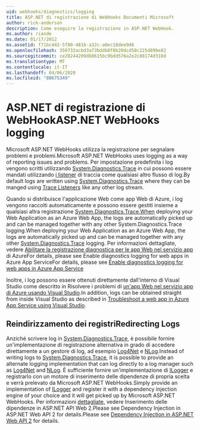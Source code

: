 ```yaml
---
uid: webhooks/diagnostics/logging
title: ASP.NET di registrazione di WebHooks Documenti Microsoft
author: rick-anderson
description: Come eseguire la registrazione in ASP.NET WebHook.
ms.author: riande
ms.date: 01/17/2012
ms.assetid: f71bc442-5f80-481b-a32c-a0ec18dee9d6
ms.openlocfilehash: 350732acbd3a73bddb8f8b20dcd50c225d89be82
ms.sourcegitcommit: ce28244209db8615bc9bdd576a2e2c88174d318d
ms.translationtype: MT
ms.contentlocale: it-IT
ms.lasthandoff: 04/06/2020
ms.locfileid: "80675349"
---
```

# <a name="aspnet-webhooks-logging"></a><span data-ttu-id="3fb06-103">ASP.NET di registrazione di WebHook</span><span class="sxs-lookup"><span data-stu-id="3fb06-103">ASP.NET WebHooks logging</span></span>

<span data-ttu-id="3fb06-104">Microsoft ASP.NET WebHooks utilizza la registrazione per segnalare problemi e problemi.</span><span class="sxs-lookup"><span data-stu-id="3fb06-104">Microsoft ASP.NET WebHooks uses logging as a way of reporting issues and problems.</span></span> <span data-ttu-id="3fb06-105">Per impostazione predefinita i log vengono scritti utilizzando [System.Diagnostics.Trace](https://msdn.microsoft.com/library/system.diagnostics.trace) in cui possono essere mandati utilizzando [i listener](https://msdn.microsoft.com/library/system.diagnostics.tracelistener.aspx) di traccia come qualsiasi altro flusso di log.</span><span class="sxs-lookup"><span data-stu-id="3fb06-105">By default logs are written using [System.Diagnostics.Trace](https://msdn.microsoft.com/library/system.diagnostics.trace) where they can be manged using [Trace Listeners](https://msdn.microsoft.com/library/system.diagnostics.tracelistener.aspx) like any other log stream.</span></span>

<span data-ttu-id="3fb06-106">Quando si distribuisce l'applicazione Web come app Web di Azure, i log vengono raccolti automaticamente e possono essere gestiti insieme a qualsiasi altra registrazione [System.Diagnostics.Trace.When](https://msdn.microsoft.com/library/system.diagnostics.trace) deploying your Web Application as an Azure Web App, the logs are automatically picked up and can be managed together with any other System.Diagnostics.Trace logging.</span><span class="sxs-lookup"><span data-stu-id="3fb06-106">When deploying your Web Application as an Azure Web App, the logs are automatically picked up and can be managed together with any other [System.Diagnostics.Trace](https://msdn.microsoft.com/library/system.diagnostics.trace) logging.</span></span> <span data-ttu-id="3fb06-107">Per informazioni dettagliate, vedere [Abilitare la registrazione diagnostica per le app Web nel servizio app](https://azure.microsoft.com/documentation/articles/web-sites-enable-diagnostic-log/) di AzureFor details, please see Enable diagnostics logging for web apps in Azure App Service</span><span class="sxs-lookup"><span data-stu-id="3fb06-107">For details, please see [Enable diagnostics logging for web apps in Azure App Service](https://azure.microsoft.com/documentation/articles/web-sites-enable-diagnostic-log/)</span></span>

<span data-ttu-id="3fb06-108">Inoltre, i log possono essere ottenuti direttamente dall'interno di Visual Studio come descritto in Risolvere i problemi di [un'app Web nel servizio app di Azure usando Visual Studio](https://azure.microsoft.com/documentation/articles/web-sites-dotnet-troubleshoot-visual-studio/#webserverlogs).</span><span class="sxs-lookup"><span data-stu-id="3fb06-108">In addition, logs can be obtained straight from inside Visual Studio as described in [Troubleshoot a web app in Azure App Service using Visual Studio](https://azure.microsoft.com/documentation/articles/web-sites-dotnet-troubleshoot-visual-studio/#webserverlogs).</span></span>

## <a name="redirecting-logs"></a><span data-ttu-id="3fb06-109">Reindirizzamento dei registri</span><span class="sxs-lookup"><span data-stu-id="3fb06-109">Redirecting Logs</span></span>

<span data-ttu-id="3fb06-110">Anziché scrivere log in [System.Diagnostics.Trace](https://msdn.microsoft.com/library/system.diagnostics.trace), è possibile fornire un'implementazione di registrazione alternativa in grado di accedere direttamente a un gestore di log, ad esempio [Log4Net](http://logging.apache.org/log4net/) e [NLog](http://nlog-project.org/).</span><span class="sxs-lookup"><span data-stu-id="3fb06-110">Instead of writing logs to [System.Diagnostics.Trace](https://msdn.microsoft.com/library/system.diagnostics.trace), it is possible to provide an alternate logging implementation that can log directly to a log manager such as [Log4Net](http://logging.apache.org/log4net/) and [NLog](http://nlog-project.org/).</span></span> <span data-ttu-id="3fb06-111">È sufficiente fornire un'implementazione di [ILogger](https://github.com/aspnet/AspNetWebHooks/blob/master/src/Microsoft.AspNet.WebHooks.Common/Diagnostics/ILogger.cs) e registrarlo con un motore di inserimento delle dipendenze di propria scelta e verrà prelevato da Microsoft ASP.NET WebHooks.</span><span class="sxs-lookup"><span data-stu-id="3fb06-111">Simply provide an implementation of [ILogger](https://github.com/aspnet/AspNetWebHooks/blob/master/src/Microsoft.AspNet.WebHooks.Common/Diagnostics/ILogger.cs) and register it with a dependency injection engine of your choice and it will get picked up by Microsoft ASP.NET WebHooks.</span></span> <span data-ttu-id="3fb06-112">Per informazioni [dettagliate,](https://www.asp.net/web-api/overview/advanced/dependency-injection) vedere Inserimento delle dipendenze in ASP.NET API Web 2.Please see Dependency Injection in ASP.NET Web API 2 for details.</span><span class="sxs-lookup"><span data-stu-id="3fb06-112">Please see [Dependency Injection in ASP.NET Web API 2](https://www.asp.net/web-api/overview/advanced/dependency-injection) for details.</span></span>
